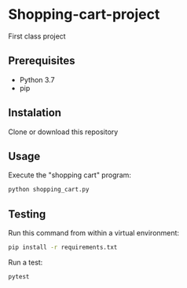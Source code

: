 # Shopping-cart-project
First class project


## Prerequisites

* Python 3.7
* pip

## Instalation 

Clone or download this repository

## Usage

Execute the "shopping cart" program:

```sh
python shopping_cart.py
```

## Testing

Run this command from within a virtual environment:
```sh
pip install -r requirements.txt
```

Run a test:

```sh
pytest
```
